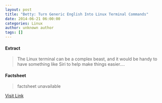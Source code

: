 ```yaml
---
layout: post
title: "Betty: Turn Generic English Into Linux Terminal Commands"
date: 2014-06-21 06:00:00
categories: Linux
author: unknown author
tags: []
---
```



#### Extract
>The Linux terminal can be a complex beast, and it would be handy to have something like Siri to help make things easier....

#### Factsheet
>factsheet unavailable

[Visit Link](http://www.linuxtoday.com/developer/betty-turn-generic-english-into-linux-terminal-commands.html)


